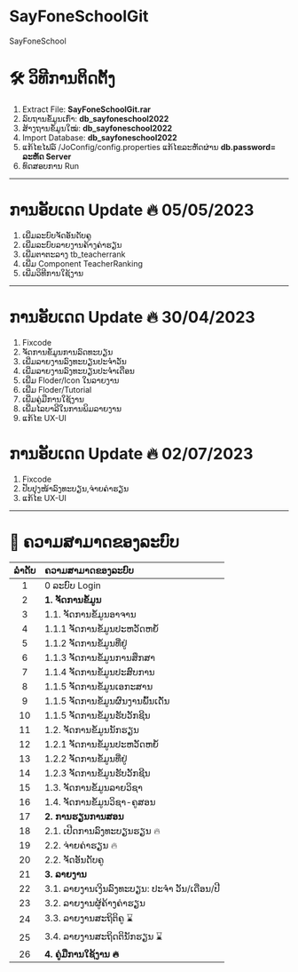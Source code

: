 # SayFoneSchoolGit
SayFoneSchool
# 🛠️ ວິທີການຕິດຕັ້ງ 
1. Extract File: **SayFoneSchoolGit.rar**
2. ລົບຖານຂໍ້ມູນເກົ່າ: **db_sayfoneschool2022**
3. ສ້າງຖານຂໍ້ມູນໃໝ່: **db_sayfoneschool2022**
4. Import Database: **db_sayfoneschool2022**
5. ແກ້ໄຂໄຟລ໌ /JoConfig/config.properties ແກ້ໄຂລະຫັດຜ່ານ **db.password= ລະຫັດ Server**
6. ທົດສອບການ Run
***
# ການອັບເດດ  Update 🔥 05/05/2023
1. ເພີ່ມລະບົບຈັດອັນດັບຄູ
2. ເພີ່ມລະບົບລາຍງານຄ້າງຄ່າຮຽນ
3. ເພີ່ມຕາຕະລາງ tb_teacherrank
4. ເພີ່ມ Component TeacherRanking
5. ເພີ່ມວິທີການໃຊ້ງານ
***
# ການອັບເດດ  Update 🔥 30/04/2023
1. Fixcode 
2. ຈັດການຂໍ້ມູນການລົດທະບຽນ
3. ເພີ່ມລາຍງານລົງທະບຽນປະຈຳວັນ
4. ເພີ່ມລາຍງານລົງທະບຽນປະຈຳເດືອນ
5. ເພີ່ມ Floder/Icon ໃນລາຍງານ
6. ເພີ່ມ Floder/Tutorial
7. ເພີ່ມຄູ່ມືການໃຊ້ງານ
8. ເພີ່ມໄລບາລີໃນການພິມລາຍງານ
9. ແກ້ໄຂ UX-UI
# ການອັບເດດ  Update 🔥 02/07/2023
1. Fixcode
2. ປັບປຸງໜ້າລົງທະບຽນ,ຈ່າຍຄ່າຮຽນ
3. ແກ້ໄຂ UX-UI
***
# 🎯 ຄວາມສາມາດຂອງລະບົບ 
| ລຳດັບ | ຄວາມສາມາດຂອງລະບົບ |
| :--: | :-------- |
| 1 | 0 ລະບົບ Login |
| 2 | **1. ຈັດການຂໍ້ມູນ** |
| 3 | 1.1. ຈັດການຂໍ້ມູນອາຈານ |
| 4 | 1.1.1 ຈັດການຂໍ້ມູນປະຫວັດຫຍໍ້ |
| 5 | 1.1.2 ຈັດການຂໍ້ມູນທີ່ຢູ່ |
| 6 | 1.1.3 ຈັດການຂໍ້ມູນການສຶກສາ |
| 7 | 1.1.4 ຈັດການຂໍ້ມູນປະສົບການ |
| 8 | 1.1.5 ຈັດການຂໍ້ມູນເອກະສານ |
| 9 | 1.1.5 ຈັດການຂໍ້ມູນຜົນງານພົ້ນເດັ່ນ |
| 10 | 1.1.5 ຈັດການຂໍ້ມູນຮັບວັກຊີນ |
| 11 | 1.2. ຈັດການຂໍ້ມູນນັກຮຽນ |
| 12 | 1.2.1 ຈັດການຂໍ້ມູນປະຫວັດຫຍໍ້ |
| 13 | 1.2.2 ຈັດການຂໍ້ມູນທີ່ຢູ່ |
| 14 | 1.2.3 ຈັດການຂໍ້ມູນຮັບວັກຊີນ |
| 15 | 1.3. ຈັດການຂໍ້ມູນລາຍວິຊາ |
| 16 | 1.4. ຈັດການຂໍ້ມູນວິຊາ-ຄູສອນ |
| 17 | **2. ການຮຽນການສອນ** |
| 18 | 2.1. ເປີດການລົງທະບຽນຮຽນ 🔥|
| 19 | 2.2. ຈ່າຍຄ່າຮຽນ 🔥|
| 20 | 2.2. ຈັດອັນດັບຄູ  |
| 21 | **3. ລາຍງານ** |
| 22 | 3.1. ລາຍງານເງິນລົງທະບຽນ: ປະຈຳ ວັນ/ເດືອນ/ປີ  |
| 23 | 3.2. ລາຍງານຜູ້ຄ້າງຄ່າຮຽນ  |
| 24 | 3.3. ລາຍງານສະຖິຕິຄູ ⌛ |
| 25 | 3.4. ລາຍງານສະຖິດຕິນັກຮຽນ ⌛ |
| 26 | **4. ຄູ່ມືການໃຊ້ງານ 🔥** |
